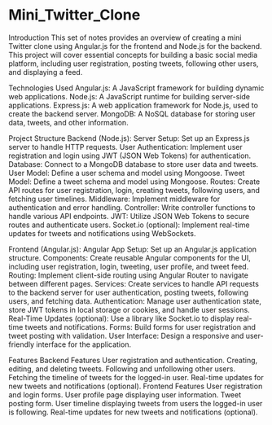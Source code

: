 # Mini_Twitter_Clone
Introduction
This set of notes provides an overview of creating a mini Twitter clone using Angular.js for the frontend and Node.js for the backend. This project will cover essential concepts for building a basic social media platform, including user registration, posting tweets, following other users, and displaying a feed.

Technologies Used
Angular.js: A JavaScript framework for building dynamic web applications.
Node.js: A JavaScript runtime for building server-side applications.
Express.js: A web application framework for Node.js, used to create the backend server.
MongoDB: A NoSQL database for storing user data, tweets, and other information.

Project Structure
Backend (Node.js):
Server Setup: Set up an Express.js server to handle HTTP requests.
User Authentication: Implement user registration and login using JWT (JSON Web Tokens) for authentication.
Database: Connect to a MongoDB database to store user data and tweets.
User Model: Define a user schema and model using Mongoose.
Tweet Model: Define a tweet schema and model using Mongoose.
Routes: Create API routes for user registration, login, creating tweets, following users, and fetching user timelines.
Middleware: Implement middleware for authentication and error handling.
Controller: Write controller functions to handle various API endpoints.
JWT: Utilize JSON Web Tokens to secure routes and authenticate users.
Socket.io (optional): Implement real-time updates for tweets and notifications using WebSockets.

Frontend (Angular.js):
Angular App Setup: Set up an Angular.js application structure.
Components: Create reusable Angular components for the UI, including user registration, login, tweeting, user profile, and tweet feed.
Routing: Implement client-side routing using Angular Router to navigate between different pages.
Services: Create services to handle API requests to the backend server for user authentication, posting tweets, following users, and fetching data.
Authentication: Manage user authentication state, store JWT tokens in local storage or cookies, and handle user sessions.
Real-Time Updates (optional): Use a library like Socket.io to display real-time tweets and notifications.
Forms: Build forms for user registration and tweet posting with validation.
User Interface: Design a responsive and user-friendly interface for the application.

Features
Backend Features
User registration and authentication.
Creating, editing, and deleting tweets.
Following and unfollowing other users.
Fetching the timeline of tweets for the logged-in user.
Real-time updates for new tweets and notifications (optional).
Frontend Features
User registration and login forms.
User profile page displaying user information.
Tweet posting form.
User timeline displaying tweets from users the logged-in user is following.
Real-time updates for new tweets and notifications (optional).
